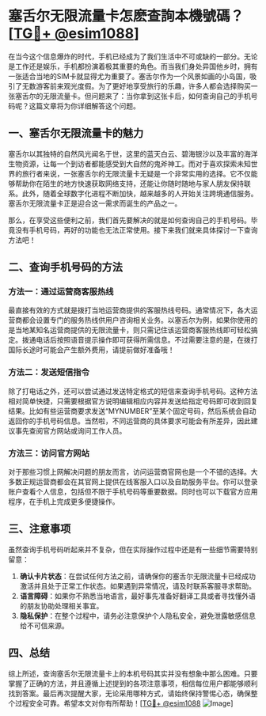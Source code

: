 # 塞舌尔无限流量卡怎麽查詢本機號碼？[[TG💪+ @esim1088](https://t.me/s/esim1088)]

在当今这个信息爆炸的时代，手机已经成为了我们生活中不可或缺的一部分。无论是工作还是娱乐，手机都扮演着极其重要的角色。而当我们身处异国他乡时，拥有一张适合当地的SIM卡就显得尤为重要了。塞舌尔作为一个风景如画的小岛国，吸引了无数游客前来观光度假。为了更好地享受旅行的乐趣，许多人都会选择购买一张塞舌尔的无限流量卡。但问题来了：当你拿到这张卡后，如何查询自己的手机号码呢？这篇文章将为你详细解答这个问题。

## 一、塞舌尔无限流量卡的魅力

塞舌尔以其独特的自然风光闻名于世，这里的蓝天白云、碧海银沙以及丰富的海洋生物资源，让每一个到访者都能感受到大自然的鬼斧神工。而对于喜欢探索未知世界的旅行者来说，一张塞舌尔的无限流量卡无疑是一个非常实用的选择。它不仅能够帮助你在陌生的地方快速获取网络支持，还能让你随时随地与家人朋友保持联系。此外，随着全球数字化进程不断加快，越来越多的人开始关注跨境通信服务。塞舌尔无限流量卡正是迎合这一需求而诞生的产品之一。

那么，在享受这些便利之前，我们首先要解决的就是如何查询自己的手机号码。毕竟没有手机号码，再好的功能也无法正常使用。接下来我们就来具体探讨一下查询方法吧！

## 二、查询手机号码的方法

### 方法一：通过运营商客服热线

最直接有效的方式就是拨打当地运营商提供的客服热线号码。通常情况下，各大运营商都会设置专门的服务热线供用户咨询相关业务。以塞舌尔为例，如果你使用的是当地某知名运营商提供的无限流量卡，则只需记住该运营商客服热线即可轻松搞定。拨通电话后按照语音提示操作即可获得所需信息。不过需要注意的是，在拨打国际长途时可能会产生额外费用，请提前做好准备哦！

### 方法二：发送短信指令

除了打电话之外，还可以尝试通过发送特定格式的短信来查询手机号码。这种方法相对简单快捷，只需要根据官方说明编辑相应内容并发送给指定号码即可收到回复结果。比如有些运营商要求发送“MYNUMBER”至某个固定号码，然后系统会自动返回你的手机号码信息。当然啦，不同运营商的具体要求可能会有所差异，因此建议事先查阅官方网站或询问工作人员。

### 方法三：访问官方网站

对于那些习惯上网解决问题的朋友而言，访问运营商官网也是一个不错的选择。大多数正规运营商都会在其官网上提供在线客服入口以及自助服务平台。你可以登录账户查看个人信息，包括但不限于手机号码等重要数据。同时也可以下载官方应用程序，在手机上完成更多便捷操作。

## 三、注意事项

虽然查询手机号码听起来并不复杂，但在实际操作过程中还是有一些细节需要特别留意：

1. **确认卡片状态**：在尝试任何方法之前，请确保你的塞舌尔无限流量卡已经成功激活并且处于正常工作状态。如果遇到异常情况，请及时联系客服寻求帮助。
2. **语言障碍**：如果你不熟悉当地语言，最好事先准备好翻译工具或者寻找懂外语的朋友协助处理相关事宜。
3. **隐私保护**：在整个过程中，请务必注意保护个人隐私安全，避免泄露敏感信息给不可信来源。

## 四、总结

综上所述，查询塞舌尔无限流量卡上的本机号码其实并没有想象中那么困难。只要掌握了正确的方法，并且遵循上述提到的各项注意事项，相信每位用户都能够顺利找到答案。最后再次提醒大家，无论采用哪种方式，请始终保持警惕心态，确保整个过程安全可靠。希望本文对你有所帮助！[[TG💪+ @esim1088](https://t.me/s/esim1088) ![Image](https://i.postimg.cc/4NQfJmqS/Snipaste-2025-05-13-00-14-12.png)]